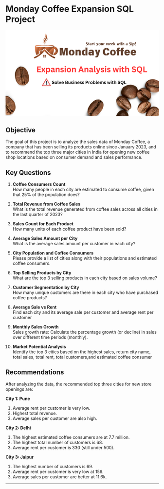 # Monday Coffee Expansion SQL Project

![Company Logo](https://github.com/najirh/Monday-Coffee-Expansion-Project-P8/blob/main/1.png)

## Objective
The goal of this project is to analyze the sales data of Monday Coffee, a company that has been selling its products online since January 2023, and to recommend the top three major cities in India for opening new coffee shop locations based on consumer demand and sales performance.

## Key Questions
1. **Coffee Consumers Count**  
   How many people in each city are estimated to consume coffee, given that 25% of the population does?

2. **Total Revenue from Coffee Sales**  
   What is the total revenue generated from coffee sales across all cities in the last quarter of 2023?

3. **Sales Count for Each Product**  
   How many units of each coffee product have been sold?

4. **Average Sales Amount per City**  
   What is the average sales amount per customer in each city?

5. **City Population and Coffee Consumers**  
   Please provide a list of cities along with their populations and estimated coffee consumers.

6. **Top Selling Products by City**  
   What are the top 3 selling products in each city based on sales volume?

7. **Customer Segmentation by City**  
   How many unique customers are there in each city who have purchased coffee products?

8. **Average Sale vs Rent**  
   Find each city and its average sale per customer and average rent per customer

9. **Monthly Sales Growth**  
   Sales growth rate: Calculate the percentage growth (or decline) in sales over different time periods (monthly).

10. **Market Potential Analysis**  
    Identify the top 3 cities based on the highest sales, return city name, total sales, total rent, total customers,and  estimated  coffee consumer
    

## Recommendations
After analyzing the data, the recommended top three cities for new store openings are:

**City 1: Pune**  
1. Average rent per customer is very low.  
2. Highest total revenue.  
3. Average sales per customer are also high.

**City 2: Delhi**  
1. The highest estimated coffee consumers are at 7.7 million.  
2. The highest total number of customers is 68.  
3. Average rent per customer is 330 (still under 500).

**City 3: Jaipur**  
1. The highest number of customers is 69.  
2. Average rent per customer is very low at 156.  
3. Average sales per customer are better at 11.6k.

---
